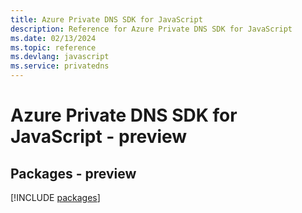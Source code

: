 ```yaml
---
title: Azure Private DNS SDK for JavaScript
description: Reference for Azure Private DNS SDK for JavaScript
ms.date: 02/13/2024
ms.topic: reference
ms.devlang: javascript
ms.service: privatedns
---
```

# Azure Private DNS SDK for JavaScript - preview
## Packages - preview
[!INCLUDE [packages](private-dns-index.md)]